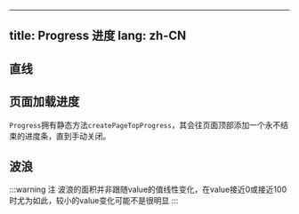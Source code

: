 <!--this file is copied from chinese md, remove this comment to update it, or it will be overwritten when next build-->
---
title: Progress 进度
lang: zh-CN
---

## 直线

<!-- @Code:line -->

## 页面加载进度

`Progress`拥有静态方法`createPageTopProgress`，其会往页面顶部添加一个永不结束的进度条，直到手动关闭。

<!-- @Code:pageTop -->

## 波浪

<!-- @Code:wave -->

:::warning 注
波浪的面积并非跟随value的值线性变化，在value接近0或接近100时尤为如此，较小的value变化可能不是很明显
:::